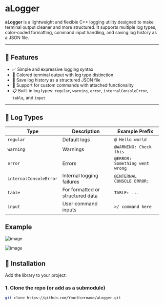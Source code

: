 # aLogger

**aLogger** is a lightweight and flexible C++ logging utility designed to make terminal output cleaner and more structured. It supports multiple log types, color-coded formatting, command input handling, and saving log history as a JSON file.

---

## 🚀 Features

- ✅ Simple and expressive logging syntax
- 🎨 Colored terminal output with log type distinction
- 💾 Save log history as a structured JSON file
- 🧩 Support for custom commands with attached functionality
- 📋 Built-in log types: `regular`, `warning`, `error`, `internalConsoleError`, `table`, and `input`

---

## 🧱 Log Types

| Type                 | Description                     | Example Prefix         |
|----------------------|----------------------------------|------------------------|
| `regular`            | Default logs                    | `@ Hello world`        |
| `warning`            | Warnings                        | `@WARNING: Check this` |
| `error`              | Errors                          | `@ERROR: Something went wrong` |
| `internalConsoleError` | Internal logging failures      | `@INTERNAL CONSOLE ERROR:` |
| `table`              | For formatted or structured data | `TABLE: ...`          |
| `input`              | User command inputs             | `>/ command here`     |

## Example
![image](https://github.com/user-attachments/assets/c8335cd1-de14-4811-b473-e92ea5e9887b)


![image](https://github.com/user-attachments/assets/ddd19321-65fb-426a-96b9-b35f96d604dd)


## 🔧 Installation

Add the library to your project:

### 1. Clone the repo (or add as a submodule)
```bash
git clone https://github.com/YourUsername/aLogger.git
